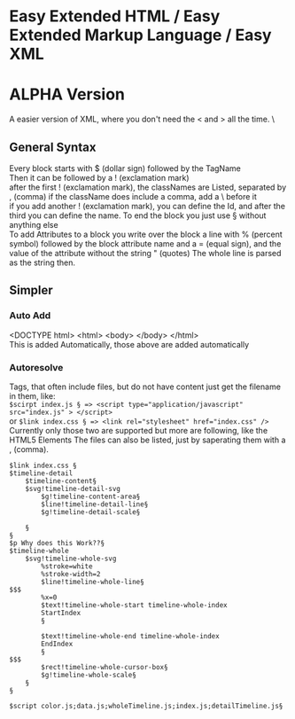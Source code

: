 # Easy Extended HTML / Easy Extended Markup Language / Easy XML

# ALPHA Version

A easier version of XML, where you don't need the < and > all the time. \

## General Syntax

Every block starts with $ (dollar sign) followed by the TagName \
Then it can be followed by a ! (exclamation mark) \
after the first ! (exclamation mark), the classNames are Listed, separated by , (comma)
if the className does include a comma, add a \ before it \
if you add another ! (exclamation mark), you can define the Id,
and after the third you can define the name.
To end the block you just use § without anything else \
To add Attributes to a block you write over the block a line with % (percent symbol) followed by the block attribute name and a = (equal sign), and the value of the attribute without the string " (quotes) The whole line is parsed as the string then.

## Simpler

### Auto Add

&lt;DOCTYPE html&gt;
&lt;html&gt;
&lt;body&gt;
&lt;/body&gt;
&lt;/html&gt; \
This is added Automatically, those above are added automatically

### Autoresolve

Tags, that often include files, but do not have content just get the filename in them, like: \
`$scirpt index.js § => <script type="application/javascript" src="index.js" > </script> ` \
or
`$link index.css § => <link rel="stylesheet" href="index.css" />`
Currently only those two are supported but more are following, like the HTML5 Elements
The files can also be listed, just by saperating them with a , (comma).

```
$link index.css §
$timeline-detail
    $timeline-content§
    $svg!timeline-detail-svg
        $g!timeline-content-area§
        $line!timeline-detail-line§
        $g!timeline-detail-scale§

    §
§
$p Why does this Work??§
$timeline-whole
    $svg!timeline-whole-svg
        %stroke=white
        %stroke-width=2
        $line!timeline-whole-line§
$$$
        %x=0
        $text!timeline-whole-start timeline-whole-index
        StartIndex
        §

        $text!timeline-whole-end timeline-whole-index
        EndIndex
        §
$$$
        $rect!timeline-whole-cursor-box§
        $g!timeline-whole-scale§
    §
§

$script color.js;data.js;wholeTimeline.js;index.js;detailTimeline.js§
```
